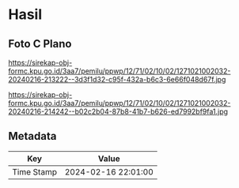 # Hasil

## Foto C Plano

https://sirekap-obj-formc.kpu.go.id/3aa7/pemilu/ppwp/12/71/02/10/02/1271021002032-20240216-213222--3d3f1d32-c95f-432a-b6c3-6e66f048d67f.jpg

https://sirekap-obj-formc.kpu.go.id/3aa7/pemilu/ppwp/12/71/02/10/02/1271021002032-20240216-214242--b02c2b04-87b8-41b7-b626-ed7992bf9fa1.jpg


## Metadata

| Key        | Value               |
| ---------- | ------------------- |
| Time Stamp | 2024-02-16 22:01:00 |



